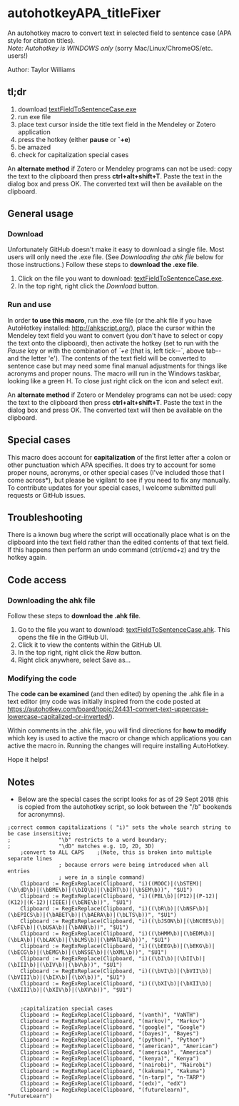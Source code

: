 # autohotkeyAPA_titleFixer
An autohotkey macro to convert text in selected field to sentence case (APA style for citation titles).  
*Note: Autohotkey is WINDOWS only* (sorry Mac/Linux/ChromeOS/etc. users!)

Author: Taylor Williams

## tl;dr
1. download [textFieldToSentenceCase.exe](https://github.com/tzwilliams/autohotkeyAPA_titleFixer/blob/master/textFieldToSentenceCase.exe)
1. run exe file
1. place text cursor inside the title text field in the Mendeley or Zotero application
1. press the hotkey (either **pause** or  **\`+e**)
1. be amazed
1. check for capitalization special cases

An **alternate method** if Zotero or Mendeley programs can not be used: copy the text to the clipboard then press **ctrl+alt+shift+T**. Paste the text in the dialog box and press OK.  The converted text will then be available on the clipboard.

## General usage
### Download
Unfortunately GitHub doesn't make it easy to download a single file. Most users will only need the .exe file.  (See *Downloading the ahk file* below for those instructions.)
Follow these steps to __download the .exe file__.
1. Click on the file you want to download: [textFieldToSentenceCase.exe](https://github.com/tzwilliams/autohotkeyAPA_titleFixer/blob/master/textFieldToSentenceCase.exe).
1. In the top right, right click the _Download_ button.

### Run and use
In order **to use this macro**, run the .exe file (or the.ahk file if you have AutoHotkey installed: http://ahkscript.org/), place the cursor within the Mendeley text field you want to convert (you don't have to select or copy the text onto the clipboard), then activate the hotkey (set to run with the _Pause_ key or with the combination of _\`+e_ (that is, left tick--\`, above tab--and the letter 'e').  The contents of the text field will be converted to sentence case but may need some final manual adjustments for things like acronyms and proper nouns. The macro will run in the Windows taskbar, looking like a green H. To close just right click on the icon and select exit.

An **alternate method** if Zotero or Mendeley programs can not be used: copy the text to the clipboard then press **ctrl+alt+shift+T**. Paste the text in the dialog box and press OK.  The converted text will then be available on the clipboard.

## Special cases
This macro does account for **capitalization** of the first letter after a colon or other punctuation which APA specifies. It does try to account for some proper nouns, acronyms, or other special cases (I've included those that I come across*), but please be vigilant to see if you need to fix any manually.  To contribute updates for your special cases, I welcome submitted pull requests or GitHub issues.

## Troubleshooting
There is a known bug where the script will occationally place what is on the clipboard into the text field rather than the edited contents of that text field.  If this happens then perform an undo command (ctrl/cmd+z) and try the hotkey again.

## Code access
### Downloading the ahk file
Follow these steps to __download the .ahk file__.
1. Go to the file you want to download: [textFieldToSentenceCase.ahk](https://github.com/tzwilliams/autohotkeyAPA_titleFixer/blob/master/textFieldToSentenceCase.ahk).  This opens the file in the GitHub UI.
1. Click it to view the contents within the GitHub UI.
1. In the top right, right click the _Raw_ button.
1. Right click anywhere, select Save as...

### Modifying the code
The **code can be examined** (and then edited) by opening the .ahk file in a text editor (my code was initially inspired from the code posted at https://autohotkey.com/board/topic/24431-convert-text-uppercase-lowercase-capitalized-or-inverted/).  

Within comments in the .ahk file, you will find directions for **how to modify** which key is used to active the macro or change which applications you can active the macro in.  Running the changes will require installing AutoHotkey.

Hope it helps!

## Notes
* Below are the special cases the script looks for as of 29 Sept 2018 (this is copied from the autohotkey script, so look between the "/b" bookends for acronymns).
```
;correct common capitalizations ( "i)" sets the whole search string to be case insensitive;
;				"\b" restricts to a word boundary;
;				"\dD" matches e.g. 1D, 2D, 3D)
	;convert to ALL CAPS	;(Note, this is broken into multiple separate lines
				; because errors were being introduced when all entries
				; were in a single command)
	Clipboard := RegExReplace(Clipboard, "i)((MOOC)|(\bSTEM)|(\b\dD\b)|(\bBME\b)|(\bIQ\b)|(\bIRT\b)|(\bSEM\b))", "$U1")
	Clipboard := RegExReplace(Clipboard, "i)((PBL\b)|(P12)|(P-12)|(K12)|(K-12)|(IEEE)|(\bENE\b))", "$U1")
	Clipboard := RegExReplace(Clipboard, "i)((\bR\b)|(\bNSF\b)|(\bEPICS\b)|(\bABET\b)|(\bAERA\b)|(\bLTS\b))", "$U1")
	Clipboard := RegExReplace(Clipboard, "i)((\bJSON\b)|(\bNCEES\b)|(\bFE\b)|(\bUSA\b)|(\bANN\b))", "$U1")
	Clipboard := RegExReplace(Clipboard, "i)((\bHMM\b)|(\bEDM\b)|(\bLA\b)|(\bLAK\b)|(\bLMS\b)|(\bMATLAB\b))", "$U1")
	Clipboard := RegExReplace(Clipboard, "i)((\bEEG\b)|(\bEKG\b)|(\bECG\b)|(\bEMG\b)|(\bNSSE\b)|(\bXML\b))", "$U1")
	Clipboard := RegExReplace(Clipboard, "i)((\bI\b)|(\bII\b)|(\bIII\b)|(\bIV\b)|(\bV\b))", "$U1")
	Clipboard := RegExReplace(Clipboard, "i)((\bVI\b)|(\bVII\b)|(\bVIII\b)|(\bIX\b)|(\bX\b))", "$U1")
	Clipboard := RegExReplace(Clipboard, "i)((\bXI\b)|(\bXII\b)|(\bXIII\b)|(\bXIV\b)|(\bXV\b))", "$U1")


	;capitalization special cases
	Clipboard := RegExReplace(Clipboard, "(vanth)", "VaNTH")
	Clipboard := RegExReplace(Clipboard, "(markov)", "Markov")
	Clipboard := RegExReplace(Clipboard, "(google)", "Google")
	Clipboard := RegExReplace(Clipboard, "(bayes)", "Bayes")
	Clipboard := RegExReplace(Clipboard, "(python)", "Python")
	Clipboard := RegExReplace(Clipboard, "(american)", "American")
	Clipboard := RegExReplace(Clipboard, "(america)", "America")
	Clipboard := RegExReplace(Clipboard, "(kenya)", "Kenya")
	Clipboard := RegExReplace(Clipboard, "(nairobi)", "Nairobi")
	Clipboard := RegExReplace(Clipboard, "(kakuma)", "Kakuma")
	Clipboard := RegExReplace(Clipboard, "(n-tarp)", "n-TARP")
	Clipboard := RegExReplace(Clipboard, "(edx)", "edX")
	Clipboard := RegExReplace(Clipboard, "(futurelearn)", "FutureLearn")
```

